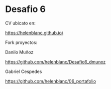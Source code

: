 # Desafio 6

CV ubicato en:

https://helenblanc.github.io/

Fork proyectos:

Danilo Muñoz

https://github.com/helenblanc/Desafio6_dmunoz

Gabriel Cespedes

https://github.com/helenblanc/06_portafolio